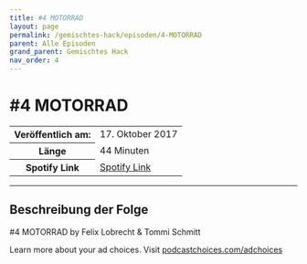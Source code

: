 ```yaml
---
title: #4 MOTORRAD
layout: page
permalink: /gemischtes-hack/episoden/4-MOTORRAD
parent: Alle Episoden
grand_parent: Gemischtes Hack
nav_order: 4
---
```


# #4 MOTORRAD
<table class="resp-table dcf-table dcf-table-responsive dcf-table-bordered dcf-table-striped dcf-w-100%">
                    <tbody>
                        <tr>
                            <th scope="row">Veröffentlich am:</th>
                            <td data-label="Veröffentlich am:">17. Oktober 2017</td>
                        </tr>
                        <tr>
                            <th scope="row">Länge </th>
                            <td data-label="Länge ">44 Minuten</td>
                        </tr><tr>
                                <th scope="row">Spotify Link</th>
                                <td data-label="Spotify Link"><a href="https://open.spotify.com/episode/6sZoQS2B7wRxSErtbyoAaA">Spotify Link</a></td>
                            </tr></tbody>
                </table>

***

## Beschreibung der Folge

<div>
<p>#4 MOTORRAD by Felix Lobrecht &amp; Tommi Schmitt</p><p> </p><p>Learn more about your ad choices. Visit <a href="https://podcastchoices.com/adchoices">podcastchoices.com/adchoices</a></p>  
</div>

